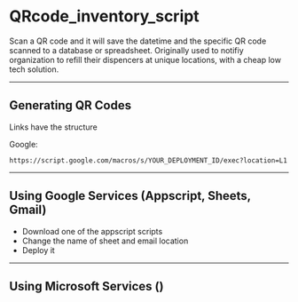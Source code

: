 # QRcode_inventory_script
Scan a QR code and it will save the datetime and the specific QR code scanned to a database or spreadsheet. Originally used to notifiy organization to refill their dispencers at unique locations, with a cheap low tech solution.

---

## Generating QR Codes

Links have the structure

Google:

```
https://script.google.com/macros/s/YOUR_DEPLOYMENT_ID/exec?location=L1
```


---

## Using Google Services (Appscript, Sheets, Gmail)
 - Download one of the appscript scripts
 - Change the name of sheet and email location
 - Deploy it

---

## Using Microsoft Services ()
